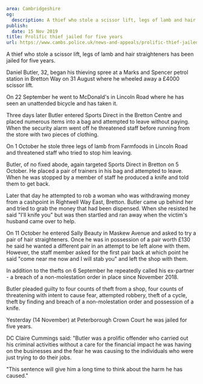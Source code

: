 ```yaml
area: Cambridgeshire
og:
  description: A thief who stole a scissor lift, legs of lamb and hair straighteners has been jailed for five years.
publish:
  date: 15 Nov 2019
title: Prolific thief jailed for five years
url: https://www.cambs.police.uk/news-and-appeals/prolific-thief-jailed-for-five-years
```

A thief who stole a scissor lift, legs of lamb and hair straighteners has been jailed for five years.

Daniel Butler, 32, began his thieving spree at a Marks and Spencer petrol station in Bretton Way on 31 August where he wheeled away a £4000 scissor lift.

On 22 September he went to McDonald's in Lincoln Road where he has seen an unattended bicycle and has taken it.

Three days later Butler entered Sports Direct in the Bretton Centre and placed numerous items into a bag and attempted to leave without paying. When the security alarm went off he threatened staff before running from the store with two pieces of clothing.

On 1 October he stole three legs of lamb from Farmfoods in Lincoln Road and threatened staff who tried to stop him leaving.

Butler, of no fixed abode, again targeted Sports Direct in Bretton on 5 October. He placed a pair of trainers in his bag and attempted to leave. When he was stopped by a member of staff he produced a knife and told them to get back.

Later that day he attempted to rob a woman who was withdrawing money from a cashpoint in Rightwell Way East, Bretton. Butler came up behind her and tried to grab the money that had been dispensed. When she resisted he said "I'll knife you" but was then startled and ran away when the victim's husband came over to help.

On 11 October he entered Sally Beauty in Maskew Avenue and asked to try a pair of hair straighteners. Once he was in possession of a pair worth £130 he said he wanted a different pair in an attempt to be left alone with them. However, the staff member asked for the first pair back at which point he said "come near me now and I will stab you" and left the shop with them.

In addition to the thefts on 6 September he repeatedly called his ex-partner - a breach of a non-molestation order in place since November 2018.

Butler pleaded guilty to four counts of theft from a shop, four counts of threatening with intent to cause fear, attempted robbery, theft of a cycle, theft by finding and breach of a non-molestation order and possession of a knife.

Yesterday (14 November) at Peterborough Crown Court he was jailed for five years.

DC Claire Cummings said: "Butler was a prolific offender who carried out his criminal activities without a care for the financial impact he was having on the businesses and the fear he was causing to the individuals who were just trying to do their jobs.

"This sentence will give him a long time to think about the harm he has caused."
